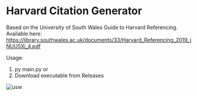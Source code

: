 # Harvard Citation Generator
Based on the University of South Wales Guide to Harvard Referencing.
Available here: https://library.southwales.ac.uk/documents/33/Harvard_Referencing_2019_jNUU5Xi_4.pdf

Usage: 
1. py main.py
or
2. Download executable from Releases

![usw](https://user-images.githubusercontent.com/31198980/114999883-e00fb500-9ebf-11eb-9c5a-91a4ac485a7a.png)
